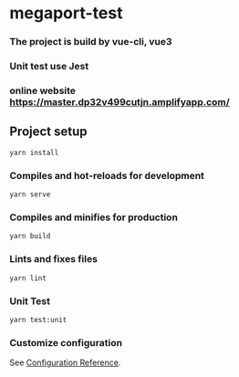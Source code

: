 # megaport-test

### The project is build by vue-cli, vue3
### Unit test use Jest
### online website https://master.dp32v499cutjn.amplifyapp.com/

## Project setup
```
yarn install
```

### Compiles and hot-reloads for development
```
yarn serve
```

### Compiles and minifies for production
```
yarn build
```

### Lints and fixes files
```
yarn lint
```

### Unit Test
```
yarn test:unit
```

### Customize configuration
See [Configuration Reference](https://cli.vuejs.org/config/).

